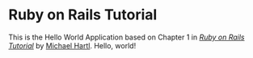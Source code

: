 # Ruby on Rails Tutorial

This is the Hello World Application based on
Chapter 1 in [*Ruby on Rails Tutorial*](http://www.railstutorial.org/)
by [Michael Hartl](http://www.michaelhartl.com/). Hello, world!
